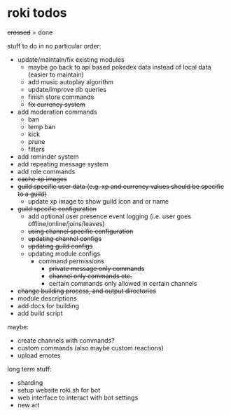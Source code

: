 # roki todos

~~crossed~~ = done

stuff to do in no particular order:

- update/maintain/fix existing modules
    - maybe go back to api based pokedex data instead of local data (easier to maintain)
    - add music autoplay algorithm
    - update/improve db queries
    - finish store commands
    - ~~fix currency system~~
- add moderation commands
    - ban
    - temp ban
    - kick
    - prune
    - filters
- add reminder system
- add repeating message system
- add role commands
- ~~cache xp images~~
- ~~guild specific user data (e.g. xp and currency values should be specific to a guild)~~
    - update xp image to show guild icon and or name
- ~~guild specific configuration~~
    - add optional user presence event logging (i.e. user goes offline/online/joins/leaves)
    - ~~using channel specific configuration~~
    - ~~updating channel configs~~
    - ~~updating guild configs~~
  - updating module configs
    - command permissions
        - ~~private message only commands~~
        - ~~channel only commands etc.~~
        - certain commands only allowed in certain channels
- ~~change building process, and output directories~~
- module descriptions
- add docs for building
- add build script

maybe:

- create channels with commands?
- custom commands (also maybe custom reactions)
- upload emotes

long term stuff:

- sharding
- setup website roki.sh for bot
- web interface to interact with bot settings
- new art
